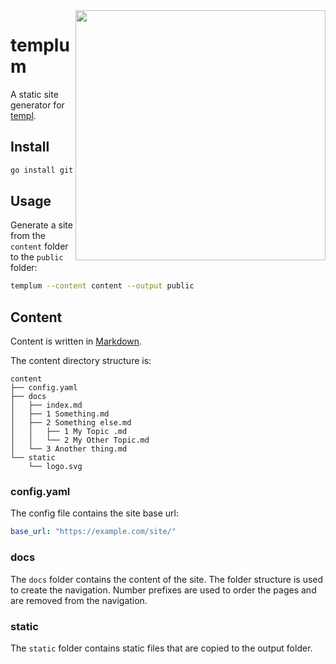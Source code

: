 <img src="templum.png" width="400" height="400" align="right">

# templum

A static site generator for [templ](https://github.com/a-h/templ).

## Install

```bash
go install github.com/cugu/templum/cmd/templum@latest
```

## Usage

Generate a site from the `content` folder to the `public` folder:

```bash
templum --content content --output public
``` 

## Content

Content is written in [Markdown](https://www.markdownguide.org/cheat-sheet/).

The content directory structure is:

```
content
├── config.yaml
├── docs
│   ├── index.md
│   ├── 1 Something.md
│   ├── 2 Something else.md
│   │   ├── 1 My Topic .md
│   │   └── 2 My Other Topic.md
│   └── 3 Another thing.md
└── static
    └── logo.svg
```

### config.yaml

The config file contains the site base url:

```yaml
base_url: "https://example.com/site/"
```

### docs

The `docs` folder contains the content of the site.
The folder structure is used to create the navigation.
Number prefixes are used to order the pages and are removed from the navigation.

### static

The `static` folder contains static files that are copied to the output folder.

